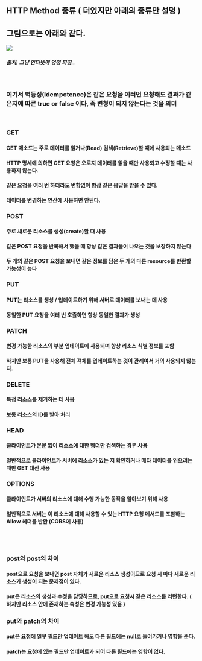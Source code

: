 
## HTTP Method 종류 ( 더있지만 아래의 종류만 설명 )
## 그림으로는 아래와 같다.
<img src="https://user-images.githubusercontent.com/42057185/167302256-3fe886ae-6cb7-464d-acc0-b6827c0e2df4.png"/>

##### 출처: 그냥 인터넷에 엉청 퍼짐..
<br>

### 여기서 멱등성(Idempotence)은 같은 요청을 여러번 요청해도 결과가 같은지에 따른 true or false 이다, 즉 변형이 되지 않는다는 것을 의미
<br>

### GET
#### GET 메소드는 주로 데이터를 읽거나(Read) 검색(Retrieve)할 때에 사용되는 메소드
#### HTTP 명세에 의하면 GET 요청은 오로지 데이터를 읽을 때만 사용되고 수정할 때는 사용하지 않는다.
#### 같은 요청을 여러 번 하더라도 변함없이 항상 같은 응답을 받을 수 있다.
#### 데이터를 변경하는 연산에 사용하면 안된다.
### POST
#### 주로 새로운 리소스를 생성(create)할 때 사용
#### 같은 POST 요청을 반복해서 했을 때 항상 같은 결과물이 나오는 것을 보장하지 않는다
#### 두 개의 같은 POST 요청을 보내면 같은 정보를 담은 두 개의 다른 resource를 반환할 가능성이 높다
### PUT
#### PUT는 리소스를 생성 / 업데이트하기 위해 서버로 데이터를 보내는 데 사용
#### 동일한 PUT 요청을 여러 번 호출하면 항상 동일한 결과가 생성
### PATCH
#### 변경 가능한 리소스의 부분 업데이트에 사용되며 항상 리소스 식별 정보를 포함
#### 하지만 보통 PUT을 사용해 전체 객체를 업데이트하는 것이 관례여서 거의 사용되지 않는다.
### DELETE
#### 특정 리소스를 제거하는 데 사용
#### 보통 리소스의 ID를 받아 처리
### HEAD
#### 클라이언트가 본문 없이 리소스에 대한 헹더만 검색하는 경우 사용
#### 일반적으로 클라이언트가 서버에 리소스가 있는 지 확인하거나 메타 데이터를 읽으려는 때만 GET 대신 사용
### OPTIONS
#### 클라이언트가 서버의 리소스에 대해 수행 가능한 동작을 알아보기 위해 사용
#### 일반적으로 서버는 이 리소스에 대해 사용할 수 있는 HTTP 요청 메서드를 포함하는 Allow 헤더를 반환 (CORS에 사용)
<br><br>

### post와 post의 차이
#### post으로 요청을 보내면 post 자체가 새로운 리소스 생성이므로 요청 시 마다 새로운 리소스가 생성이 되는 문제점이 있다.
#### put은 리소스의 생성과 수정을 담당하므로, put으로 요청시 같은 리소스를 리턴한다. ( 하지만 리소스 안에 존재하는 속성은 변경 가능성 있음 )

### put와 patch의 차이
#### put은 요청에 일부 필드만 업데이트 해도 다른 필드에는 null로 들어가거나 영향을 준다.
#### patch는 요청에 있는 필드만 업데이트가 되어 다른 필드에는 영향이 없다.
